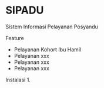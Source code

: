 # SIPADU
Sistem Informasi Pelayanan Posyandu

Feature
-  Pelayanan Kohort Ibu Hamil
-  Pelayanan xxx
- Pelayanan xxx
- Pelayanan xxx


Instalasi
1. 
 